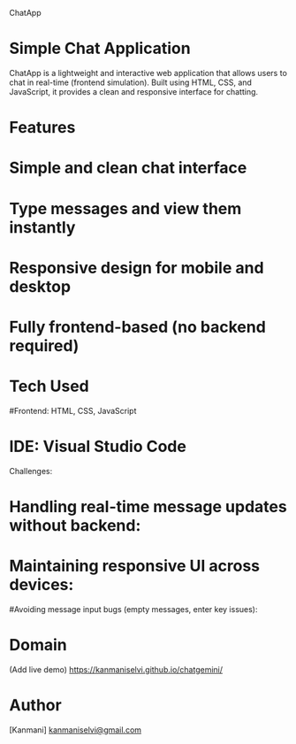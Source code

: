 ChatApp

# Simple Chat Application
ChatApp is a lightweight and interactive web application that allows users to chat in real-time (frontend simulation). Built using HTML, CSS, and JavaScript, it provides a clean and responsive interface for chatting.

# Features
  # Simple and clean chat interface

  # Type messages and view them instantly

  # Responsive design for mobile and desktop

  # Fully frontend-based (no backend required)

# Tech Used
#Frontend: HTML, CSS, JavaScript

# IDE: Visual Studio Code

Challenges:
  # Handling real-time message updates without backend:

  # Maintaining responsive UI across devices:

   #Avoiding message input bugs (empty messages, enter key issues):

# Domain
(Add live demo) https://kanmaniselvi.github.io/chatgemini/

# Author

[Kanmani] kanmaniselvi@gmail.com
